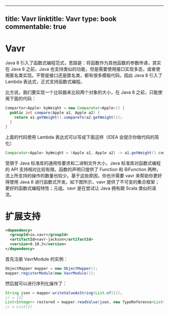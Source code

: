 
---
title: Vavr
linktitle: Vavr
type: book
commentable: true
---

# Vavr

Java 8 引入了函数式编程范式，思路是：将函数作为其他函数的参数传递，其实在 Java 8 之前，Java 也支持类似的功能，但是需要使用接口实现多态，或者使用匿名类实现。不管是接口还是匿名类，都有很多模板代码，因此 Java 8 引入了 Lambda 表达式，正式支持函数式编程。

比方说，我们要实现一个比较器来比较两个对象的大小，在 Java 8 之前，只能使用下面的代码：

```java
Compartor<Apple> byWeight = new Comparator<Apple>() {
  public int compare(Apple a1, Apple a2) {
    return a1.getWeight().compareTo(a2.getWeight());
  }
}
```

上面的代码使用 Lambda 表达式可以写成下面这样（IDEA 会提示你做代码的简化）

```java
Comparator<Apple> byWeight = (Apple a1, Apple a2) -> a1.getWeight().compareTo(a2.getWeight());
```

受限于 Java 标准库的通用性要求和二进制文件大小，Java 标准库对函数式编程的 API 支持相对比较有限。函数的声明只提供了 Function 和 BiFunction 两种，流上所支持的操作的数量也较少。基于这些原因，你也许需要 vavr 来帮助你更好得使用 Java 8 进行函数式开发。如下图所示，vavr 提供了不可变的集合框架；更好的函数式编程特性；元组。vavr 是在尝试让 Java 拥有跟 Scala 类似的语法。

# 扩展支持

```xml
<dependency>
  <groupId>io.vavr</groupId>
  <artifactId>vavr-jackson</artifactId>
  <version>0.10.3</version>
</dependency>
```

首先注册 VavrModule 的实例：

```java
ObjectMapper mapper = new ObjectMapper();
mapper.registerModule(new VavrModule());
```

然后就可以进行序列化操作了：

```java
String json = mapper.writeValueAsString(List.of(1));
// = [1]
List<Integer> restored = mapper.readValue(json, new TypeReference<List<Integer>>() {});
// = List(1)
```

    